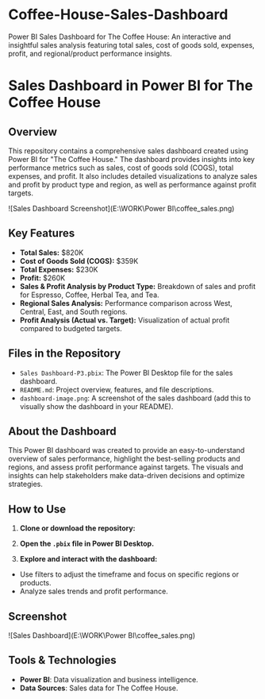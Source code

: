 # Coffee-House-Sales-Dashboard
Power BI Sales Dashboard for The Coffee House: An interactive and insightful sales analysis featuring total sales, cost of goods sold, expenses, profit, and regional/product performance insights.

# Sales Dashboard in Power BI for The Coffee House

## Overview
This repository contains a comprehensive sales dashboard created using Power BI for "The Coffee House." The dashboard provides insights into key performance metrics such as sales, cost of goods sold (COGS), total expenses, and profit. It also includes detailed visualizations to analyze sales and profit by product type and region, as well as performance against profit targets.

![Sales Dashboard Screenshot](E:\WORK\Power BI\coffee_sales.png)

## Key Features
- **Total Sales:** $820K
- **Cost of Goods Sold (COGS):** $359K
- **Total Expenses:** $230K
- **Profit:** $260K
- **Sales & Profit Analysis by Product Type:** Breakdown of sales and profit for Espresso, Coffee, Herbal Tea, and Tea.
- **Regional Sales Analysis:** Performance comparison across West, Central, East, and South regions.
- **Profit Analysis (Actual vs. Target):** Visualization of actual profit compared to budgeted targets.

## Files in the Repository
- `Sales Dashboard-P3.pbix`: The Power BI Desktop file for the sales dashboard.
- `README.md`: Project overview, features, and file descriptions.
- `dashboard-image.png`: A screenshot of the sales dashboard (add this to visually show the dashboard in your README).

## About the Dashboard
This Power BI dashboard was created to provide an easy-to-understand overview of sales performance, highlight the best-selling products and regions, and assess profit performance against targets. The visuals and insights can help stakeholders make data-driven decisions and optimize strategies.

## How to Use
1. **Clone or download the repository:**
2.  **Open the `.pbix` file in Power BI Desktop.**

3. **Explore and interact with the dashboard:**
- Use filters to adjust the timeframe and focus on specific regions or products.
- Analyze sales trends and profit performance.

## Screenshot
![Sales Dashboard](E:\WORK\Power BI\coffee_sales.png)

## Tools & Technologies
- **Power BI**: Data visualization and business intelligence.
- **Data Sources**: Sales data for The Coffee House.




